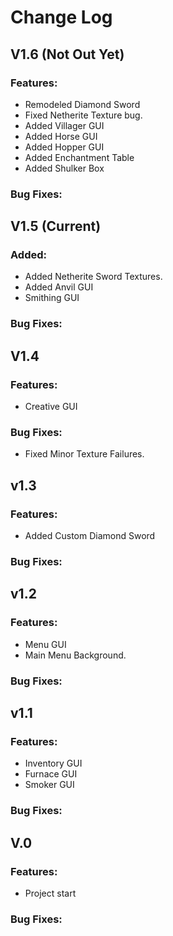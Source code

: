 # Change Log
## V1.6 (Not Out Yet)
### **Features:**
- Remodeled Diamond Sword
- Fixed Netherite Texture bug.
- Added Villager GUI
- Added Horse GUI
- Added Hopper GUI
- Added Enchantment Table
- Added Shulker Box
### **Bug Fixes:**

## V1.5 (Current)
### **Added:**
- Added Netherite Sword Textures.
- Added Anvil GUI
- Smithing GUI
### **Bug Fixes:**

 
## V1.4
### **Features:**
- Creative GUI
### **Bug Fixes:**
- Fixed Minor Texture Failures.

## v1.3
### **Features:**
- Added Custom Diamond Sword
### **Bug Fixes:**

## v1.2
### **Features:**
- Menu GUI
- Main Menu Background.
### **Bug Fixes:**


## v1.1
### **Features:**
- Inventory GUI
- Furnace GUI
- Smoker GUI
### **Bug Fixes:**

## V.0
### **Features:**
- Project start
### **Bug Fixes:**
